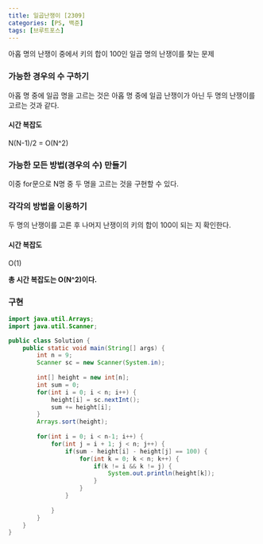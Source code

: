```yaml
---
title: 일곱난쟁이 [2309]
categories: [PS, 백준]
tags: [브루트포스]
---
```


아홉 명의 난쟁이 중에서 키의 합이 100인 일곱 명의 난쟁이를 찾는 문제

### 가능한 경우의 수 구하기

아홉 명 중에 일곱 명을 고르는 것은 아홉 명 중에 일곱 난쟁이가 아닌 두 명의 난쟁이를 고르는 것과 같다.

#### 시간 복잡도 

N(N-1)/2 = O(N^2)



### 가능한 모든 방법(경우의 수) 만들기

이중 for문으로 N명 중 두 명을 고르는 것을 구현할 수 있다.



### 각각의 방법을 이용하기

두 명의 난쟁이를 고른 후 나머지 난쟁이의 키의 합이 100이 되는 지 확인한다.

#### 시간 복잡도

O(1)



 **총 시간 복잡도는 O(N^2)이다.**



### 구현

```java
import java.util.Arrays;
import java.util.Scanner;

public class Solution {
    public static void main(String[] args) {
        int n = 9;
        Scanner sc = new Scanner(System.in);
        
        int[] height = new int[n];
        int sum = 0;
        for(int i = 0; i < n; i++) {
            height[i] = sc.nextInt();
            sum += height[i];
        }
        Arrays.sort(height);
        
        for(int i = 0; i < n-1; i++) {
            for(int j = i + 1; j < n; j++) {
                if(sum - height[i] - height[j] == 100) {
                    for(int k = 0; k < n; k++) {
                        if(k != i && k != j) {
                            System.out.println(height[k]);
                        }
                    }
                }
       
            }
        }
    }
}

```
